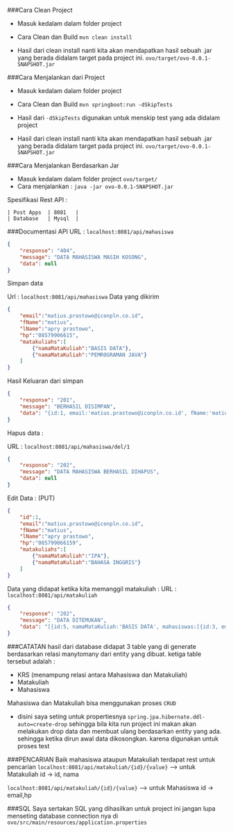 ###Cara Clean Project
- Masuk kedalam dalam folder project
- Cara Clean dan Build
`mvn clean install`

- Hasil dari clean install nanti kita akan mendapatkan hasil sebuah .jar yang berada didalam target pada project ini.
`ovo/target/ovo-0.0.1-SNAPSHOT.jar`

###Cara Menjalankan dari Project
- Masuk kedalam dalam folder project
- Cara Clean dan Build
`mvn springboot:run -dSkipTests`

- Hasil dari `-dSkipTests` digunakan untuk menskip test yang ada didalam project

- Hasil dari clean install nanti kita akan mendapatkan hasil sebuah .jar yang berada didalam target pada project ini.
`ovo/target/ovo-0.0.1-SNAPSHOT.jar`


###Cara Menjalankan Berdasarkan Jar
- Masuk kedalam dalam folder project
`ovo/target/`
- Cara menjalankan : 
`java -jar ovo-0.0.1-SNAPSHOT.jar`

Spesifikasi Rest API :


    | Post Apps  | 8081   |
    | Database   | Mysql  |

###Documentasi API
URL : `localhost:8081/api/mahasiswa`
```json
{
    "response": "404",
    "message": "DATA MAHASISWA MASIH KOSONG",
    "data": null
}
```
Simpan data

Url : `localhost:8081/api/mahasiswa`
Data yang dikirim
```json
{
	"email":"matius.prastowo@iconpln.co.id",
	"fName":"matius",
	"lName":"apry prastowo",
	"hp":"08579906615",
	"matakuliahs":[
		{"namaMataKuliah":"BASIS DATA"},
		{"namaMataKuliah":"PEMROGRAMAN JAVA"}
	]
}
```
Hasil Keluaran dari simpan
```json
{
    "response": "201",
    "message": "BERHASIL DISIMPAN",
    "data": "{id:1, email:'matius.prastowo@iconpln.co.id', fName:'matius', lName:'apry prastowo', hp:'08579906615'}"
}
```

Hapus data : 

URL : `localhost:8081/api/mahasiswa/del/1`
```json
{
    "response": "202",
    "message": "DATA MAHASISWA BERHASIL DIHAPUS",
    "data": null
}
```

Edit Data : (PUT)
```json
{
    "id":1,
	"email":"matius.prastowo@iconpln.co.id",
	"fName":"matius",
	"lName":"apry prastowo",
	"hp":"085799066159",
	"matakuliahs":[
		{"namaMataKuliah":"IPA"},
		{"namaMataKuliah":"BAHASA INGGRIS"}
	]
}
```

Data yang didapat ketika kita memanggil matakuliah :
URL : `localhost:8081/api/matakuliah`
```json
{
    "response": "202",
    "message": "DATA DITEMUKAN",
    "data": "[{id:5, namaMataKuliah:'BASIS DATA', mahasiswas:[{id:3, email:'matius.prastowo@iconpln.co.id', fName:'matius', lName:'apry prastowo', hp:'085799066159'}]}, {id:6, namaMataKuliah:'PEMROGRAMAN JAVA', mahasiswas:[{id:3, email:'matius.prastowo@iconpln.co.id', fName:'matius', lName:'apry prastowo', hp:'085799066159'}]}]"
}
```

###CATATAN
hasil dari database didapat 
3 table yang di generate berdasarkan relasi manytomany dari entity yang dibuat.
ketiga table tersebut adalah :
- KRS (menampung relasi antara Mahasiswa dan Matakuliah)
- Matakuliah
- Mahasiswa

Mahasiswa dan Matakuliah bisa menggunakan proses `CRUD`

- disini saya seting untuk propertiesnya `spring.jpa.hibernate.ddl-auto=create-drop` sehingga bila kita run project ini makan akan melakukan drop data dan membuat ulang berdasarkan entity yang ada. sehingga ketika dirun awal data dikosongkan. karena digunakan untuk proses test

###PENCARIAN
Baik mahasiswa ataupun Matakuliah terdapat rest untuk pencarian
`localhost:8081/api/matakuliah/{id}/{value}` --> untuk Matakuliah
id -> id, nama

`localhost:8081/api/matakuliah/{id}/{value}` --> untuk Mahasiswa
id -> email,hp

###SQL
Saya sertakan SQL yang dihasilkan untuk project ini
jangan lupa menseting database connection nya di
`ovo/src/main/resources/application.properties`
